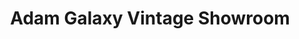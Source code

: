 ---
title: "Adam Galaxy Vintage Showroom"
url: /baltimore/adam-galaxy-vintage-showroom/
shop: clothes
---